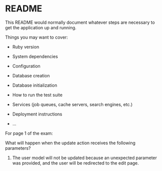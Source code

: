# README

This README would normally document whatever steps are necessary to get the
application up and running.

Things you may want to cover:

* Ruby version

* System dependencies

* Configuration

* Database creation

* Database initialization

* How to run the test suite

* Services (job queues, cache servers, search engines, etc.)

* Deployment instructions

* ...


For page 1 of the exam:

What will happen when the update action receives the following parameters?
1. The user model will not be updated because an unexpected parameter was provided, 
and the user will be redirected to the edit page.
